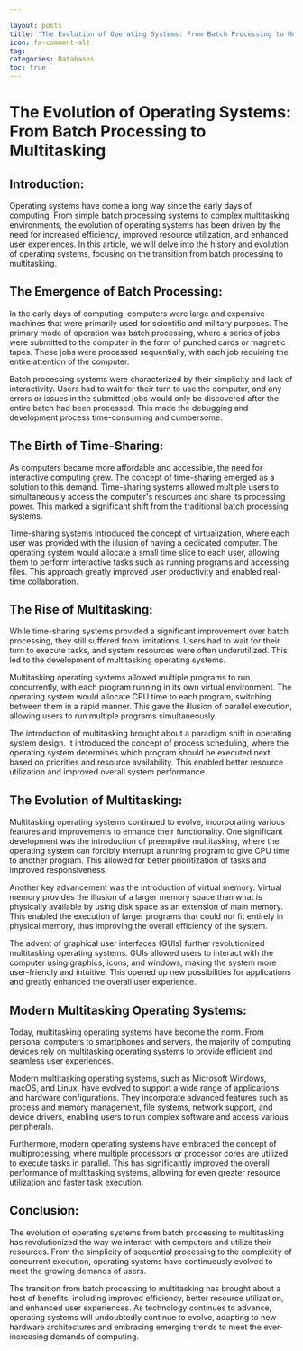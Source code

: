 ```yaml
---

layout: posts
title: "The Evolution of Operating Systems: From Batch Processing to Multitasking"
icon: fa-comment-alt
tag:      
categories: Databases
toc: true
---
```




# The Evolution of Operating Systems: From Batch Processing to Multitasking

## Introduction:
Operating systems have come a long way since the early days of computing. From simple batch processing systems to complex multitasking environments, the evolution of operating systems has been driven by the need for increased efficiency, improved resource utilization, and enhanced user experiences. In this article, we will delve into the history and evolution of operating systems, focusing on the transition from batch processing to multitasking.

## The Emergence of Batch Processing:
In the early days of computing, computers were large and expensive machines that were primarily used for scientific and military purposes. The primary mode of operation was batch processing, where a series of jobs were submitted to the computer in the form of punched cards or magnetic tapes. These jobs were processed sequentially, with each job requiring the entire attention of the computer.

Batch processing systems were characterized by their simplicity and lack of interactivity. Users had to wait for their turn to use the computer, and any errors or issues in the submitted jobs would only be discovered after the entire batch had been processed. This made the debugging and development process time-consuming and cumbersome.

## The Birth of Time-Sharing:
As computers became more affordable and accessible, the need for interactive computing grew. The concept of time-sharing emerged as a solution to this demand. Time-sharing systems allowed multiple users to simultaneously access the computer's resources and share its processing power. This marked a significant shift from the traditional batch processing systems.

Time-sharing systems introduced the concept of virtualization, where each user was provided with the illusion of having a dedicated computer. The operating system would allocate a small time slice to each user, allowing them to perform interactive tasks such as running programs and accessing files. This approach greatly improved user productivity and enabled real-time collaboration.

## The Rise of Multitasking:
While time-sharing systems provided a significant improvement over batch processing, they still suffered from limitations. Users had to wait for their turn to execute tasks, and system resources were often underutilized. This led to the development of multitasking operating systems.

Multitasking operating systems allowed multiple programs to run concurrently, with each program running in its own virtual environment. The operating system would allocate CPU time to each program, switching between them in a rapid manner. This gave the illusion of parallel execution, allowing users to run multiple programs simultaneously.

The introduction of multitasking brought about a paradigm shift in operating system design. It introduced the concept of process scheduling, where the operating system determines which program should be executed next based on priorities and resource availability. This enabled better resource utilization and improved overall system performance.

## The Evolution of Multitasking:
Multitasking operating systems continued to evolve, incorporating various features and improvements to enhance their functionality. One significant development was the introduction of preemptive multitasking, where the operating system can forcibly interrupt a running program to give CPU time to another program. This allowed for better prioritization of tasks and improved responsiveness.

Another key advancement was the introduction of virtual memory. Virtual memory provides the illusion of a larger memory space than what is physically available by using disk space as an extension of main memory. This enabled the execution of larger programs that could not fit entirely in physical memory, thus improving the overall efficiency of the system.

The advent of graphical user interfaces (GUIs) further revolutionized multitasking operating systems. GUIs allowed users to interact with the computer using graphics, icons, and windows, making the system more user-friendly and intuitive. This opened up new possibilities for applications and greatly enhanced the overall user experience.

## Modern Multitasking Operating Systems:
Today, multitasking operating systems have become the norm. From personal computers to smartphones and servers, the majority of computing devices rely on multitasking operating systems to provide efficient and seamless user experiences.

Modern multitasking operating systems, such as Microsoft Windows, macOS, and Linux, have evolved to support a wide range of applications and hardware configurations. They incorporate advanced features such as process and memory management, file systems, network support, and device drivers, enabling users to run complex software and access various peripherals.

Furthermore, modern operating systems have embraced the concept of multiprocessing, where multiple processors or processor cores are utilized to execute tasks in parallel. This has significantly improved the overall performance of multitasking systems, allowing for even greater resource utilization and faster task execution.

## Conclusion:
The evolution of operating systems from batch processing to multitasking has revolutionized the way we interact with computers and utilize their resources. From the simplicity of sequential processing to the complexity of concurrent execution, operating systems have continuously evolved to meet the growing demands of users.

The transition from batch processing to multitasking has brought about a host of benefits, including improved efficiency, better resource utilization, and enhanced user experiences. As technology continues to advance, operating systems will undoubtedly continue to evolve, adapting to new hardware architectures and embracing emerging trends to meet the ever-increasing demands of computing.